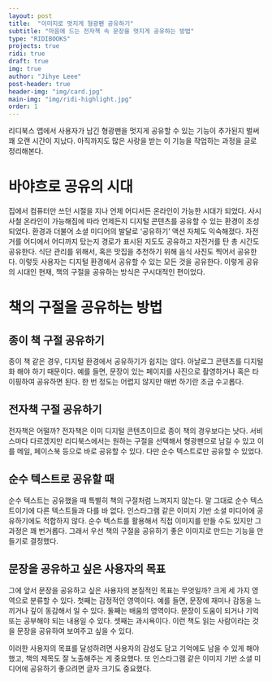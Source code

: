 ```yaml
---
layout: post
title:  "이미지로 멋지게 형광펜 공유하기"
subtitle: "마음에 드는 전자책 속 문장을 멋지게 공유하는 방법"
type: "RIDIBOOKS"
projects: true
ridi: true
draft: true
img: true
author: "Jihye Leee"
post-header: true
header-img: "img/card.jpg"
main-img: "img/ridi-highlight.jpg"
order: 1
---
```


리디북스 앱에서 사용자가 남긴 형광펜을 멋지게 공유할 수 있는 기능이 추가된지 벌써 꽤 오랜 시간이 지났다. 아직까지도 많은 사랑을 받는 이 기능을 작업하는 과정을 글로 정리해본다.

# 바야흐로 공유의 시대

집에서 컴퓨터만 쓰던 시절을 지나 언제 어디서든 온라인이 가능한 시대가 되었다. 사시사철 온라인이 가능해짐에 따라 언제든지 디지털 콘텐츠를 공유할 수 있는 환경이 조성되었다.
환경과 더불어 소셜 미디어의 발달로 ‘공유하기’ 액션 자체도 익숙해졌다. 자전거를 어디에서 어디까지 탔는지 경로가 표시된 지도도 공유하고 자전거를 탄 총 시간도 공유한다. 식단 관리를 위해서, 혹은 맛집을 추천하기 위해 음식 사진도 찍어서 공유한다. 이렇듯 사용자는 디지털 환경에서 공유할 수 있는 모든 것을 공유한다. 이렇게 공유의 시대인 현재, 책의 구절을 공유하는 방식은 구시대적인 편이었다.

# 책의 구절을 공유하는 방법

## 종이 책 구절 공유하기

종이 책 같은 경우, 디지털 환경에서 공유하기가 쉽지는 않다. 아날로그 콘텐츠를 디지털화 해야 하기 때문이다. 예를 들면, 문장이 있는 페이지를 사진으로 촬영하거나 혹은 타이핑하여 공유하면 된다. 한 번 정도는 어렵지 않지만 매번 하기란 조금 수고롭다.

## 전자책 구절 공유하기

전자책은 어떨까? 전자책은 이미 디지털 콘텐츠이므로 종이 책의 경우보다는 낫다. 서비스마다 다르겠지만 리디북스에서는 원하는 구절을 선택해서 형광펜으로 남길 수 있고 이를 메일, 페이스북 등으로 바로 공유할 수 있다. 다만 순수 텍스트로만 공유할 수 있었다.

## 순수 텍스트로 공유할 때

순수 텍스트는 공유했을 때 특별히 책의 구절처럼 느껴지지 않는다. 말 그대로 순수 텍스트이기에 다른 텍스트들과 다를 바 없다. 인스타그램 같은 이미지 기반 소셜 미디어에 공유하기에도 적합하지 않다. 순수 텍스트를 활용해서 직접 이미지를 만들 수도 있지만 그 과정은 꽤 번거롭다. 그래서 우선 책의 구절을 공유하기 좋은 이미지로 만드는 기능을 만들기로 결정했다.

## 문장을 공유하고 싶은 사용자의 목표

그에 앞서 문장을 공유하고 싶은 사용자의 본질적인 목표는 무엇일까? 크게 세 가지 영역으로 분류할 수 있다. 첫째는 감정적인 영역이다. 예를 들면, 문장에 재미나 감동을 느끼거나 깊이 동감해서 일 수 있다. 둘째는 배움의 영역이다. 문장이 도움이 되거나 기억 또는 공부해야 되는 내용일 수 있다. 셋째는 과시욕이다. 이런 책도 읽는 사람이라는 것을 문장을 공유하여 보여주고 싶을 수 있다.

이러한 사용자의 목표를 달성하려면 사용자의 감성도 담고 기억에도 남을 수 있게 해야 했고, 책의 제목도 잘 노출해주는 게 중요했다. 또 인스타그램 같은 이미지 기반 소셜 미디어에 공유하기 좋으려면 글자 크기도 중요했다.